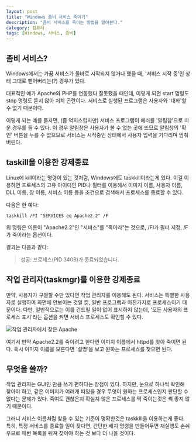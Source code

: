 ```yaml
---
layout: post
title: "Windows 좀비 서비스 죽이기"
description: "좀비 서비스를 죽이는 방법을 알아본다."
category: 컴퓨터
tags: [Windows, 서비스, 좀비]
---
```


## 좀비 서비스?

Windows에서는 가끔 서비스가 올바로 시작되지 않거나 했을 때,
'서비스 시작 중'인 상태 그대로 뻗어버리는(?) 경우가 있다.

대표적인 예가 Apache와 PHP를 연동했다 잘못됐을 때인데, 이렇게 되면 start 명령도 stop 명령도 듣지 않아 처치 곤란이다.
서비스로 실행된 프로그램은 사용자와 '대화'할 수 없기 때문이다.

이렇게 되는 예를 들자면, (좀 억지스럽지만) 서비스 프로그램이 에러를 '알림참'으로 띄운 경우를 들 수 있다. 이 경우 알림창은 사용자가 볼 수 없는 곳에 뜨므로 알림창의 '확인' 버튼을 누를 수 없으므로 서비스는 시작중인 상태에서 사용자 입력을 기다리며 멈춰버린다.



## taskill을 이용한 강제종료

Linux에 kill이라는 명령이 있는 것처럼, Windows에도 taskkill이라는게 있다.
이걸 이용하면 프로세스의 고유 아이디인 PID나 필터를 이용해서 이미지 이름, 사용자 이름, DLL 이름, 창 이름, 서비스 이름 등을 조건으로 검색해서 프로세스를 종료할 수 있다.

다음은 한 예다:

~~~
taskkill /FI "SERVICES eq Apache2.2" /F
~~~

위 명령은 이름이 "Apache2.2"인 "서비스"를 "죽이라"는 것으로, /FI가 필터 지정, /F가 죽이라는 옵션이다.

결과는 다음과 같다:

> 성공: 프로세스(PID 3408)가 종료되었습니다.



## 작업 관리자(taskmgr)를 이용한 강제종료

만약, 사용자가 구별할 수만 있다면 작업 관리자를 이용해도 된다.
서비스는 특별한 사용자로 실행하여 화면에 안보이는 것일 뿐, 일반 프로그램과 마찬가지로 프로세스이기 때문이다.
다만, 일반적으로는 이를 건드릴 일이 없어 표시하지 않는데, '모든 사용자의 프로세스 표시'라는 옵션을 켜면 서비스 프로세스도 확인할 수 있다.


![작업 관리자에서 찾은 Apache](https://lh4.googleusercontent.com/-xmlyDLwdW94/VNTaKkLGLKI/AAAAAAAAO14/ZCtRTDdRy1c/s0/windows-taskmgr-httpd.png "'모든 사용자의 프로세스 표시' 옵션을 켜면 서비스 프로세스도 찾을 수 있다.")


여기서 만약 Apache2.2를 죽이려고 한다면 이미지 이름에서 httpd를 찾아 죽이면 된다.
혹시 이미지 이름을 모른다면 '설명'을 보고 원하는 프로세스를 찾으면 된다.



## 무엇을 쓸까?

작업 관리자는 GUI인 만큼 쓰기 편하다는 장점이 있다.
하지만, 눈으로 하나씩 확인해 찾아야 하고, 같은 이미지가 여러개 떠있을 경우 무엇이 원하는 프로세스인지 판단할 수 없다는 문제가 있다.
죽여도 괜찮은지 확실치 않은 프로세스를 막 죽이는것은 썩 좋지 않기 때문이다.

그러니 서비스 이름처럼 찾을 수 있는 기준이 명확한것은 taskkill을 이용하는게 좋다.
특히, 특정 서비스를 종료할 일이 잦다면, 간단한 배치 명령을 만들어두면 재실행도 손쉬우므로 매번 목록을 뒤져 찾아야 하는 것 보다 더 나을 것이다.
